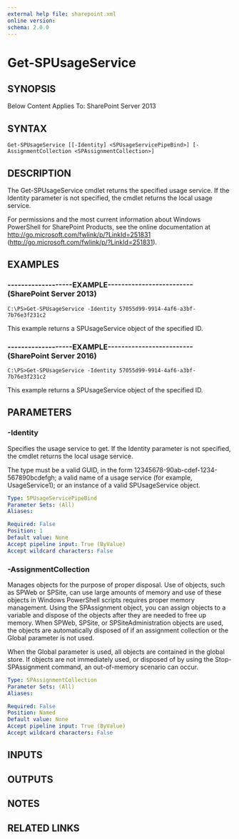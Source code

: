 ```yaml
---
external help file: sharepoint.xml
online version: 
schema: 2.0.0
---
```


# Get-SPUsageService

## SYNOPSIS
Below Content Applies To: SharePoint Server 2013

## SYNTAX

```
Get-SPUsageService [[-Identity] <SPUsageServicePipeBind>] [-AssignmentCollection <SPAssignmentCollection>]
```

## DESCRIPTION
The Get-SPUsageService cmdlet returns the specified usage service.
If the Identity parameter is not specified, the cmdlet returns the local usage service.

For permissions and the most current information about Windows PowerShell for SharePoint Products, see the online documentation at http://go.microsoft.com/fwlink/p/?LinkId=251831 (http://go.microsoft.com/fwlink/p/?LinkId=251831).

## EXAMPLES

### -------------------EXAMPLE------------------------- (SharePoint Server 2013)
```
C:\PS>Get-SPUsageService -Identity 57055d99-9914-4af6-a3bf-7b76e3f231c2
```

This example returns a SPUsageService object of the specified ID.

### -------------------EXAMPLE------------------------- (SharePoint Server 2016)
```
C:\PS>Get-SPUsageService -Identity 57055d99-9914-4af6-a3bf-7b76e3f231c2
```

This example returns a SPUsageService object of the specified ID.

## PARAMETERS

### -Identity
Specifies the usage service to get.
If the Identity parameter is not specified, the cmdlet returns the local usage service.

The type must be a valid GUID, in the form 12345678-90ab-cdef-1234-567890bcdefgh; a valid name of a usage service (for example, UsageService1); or an instance of a valid SPUsageService object.

```yaml
Type: SPUsageServicePipeBind
Parameter Sets: (All)
Aliases: 

Required: False
Position: 1
Default value: None
Accept pipeline input: True (ByValue)
Accept wildcard characters: False
```

### -AssignmentCollection
Manages objects for the purpose of proper disposal.
Use of objects, such as SPWeb or SPSite, can use large amounts of memory and use of these objects in Windows PowerShell scripts requires proper memory management.
Using the SPAssignment object, you can assign objects to a variable and dispose of the objects after they are needed to free up memory.
When SPWeb, SPSite, or SPSiteAdministration objects are used, the objects are automatically disposed of if an assignment collection or the Global parameter is not used.

When the Global parameter is used, all objects are contained in the global store.
If objects are not immediately used, or disposed of by using the Stop-SPAssignment command, an out-of-memory scenario can occur.

```yaml
Type: SPAssignmentCollection
Parameter Sets: (All)
Aliases: 

Required: False
Position: Named
Default value: None
Accept pipeline input: True (ByValue)
Accept wildcard characters: False
```

## INPUTS

## OUTPUTS

## NOTES

## RELATED LINKS

